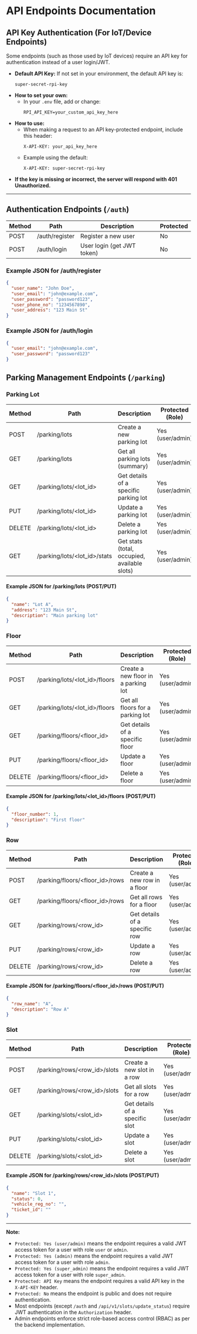 # API Endpoints Documentation

## API Key Authentication (For IoT/Device Endpoints)

Some endpoints (such as those used by IoT devices) require an API key for authentication instead of a user login/JWT. 

- **Default API Key:** If not set in your environment, the default API key is:
  ```
  super-secret-rpi-key
  ```
- **How to set your own:**
  - In your `.env` file, add or change:
    ```
    RPI_API_KEY=your_custom_api_key_here
    ```
- **How to use:**
  - When making a request to an API key-protected endpoint, include this header:
    ```
    X-API-KEY: your_api_key_here
    ```
  - Example using the default:
    ```
    X-API-KEY: super-secret-rpi-key
    ```
- **If the key is missing or incorrect, the server will respond with 401 Unauthorized.**

---

## Authentication Endpoints (`/auth`)

| Method | Path           | Description                | Protected |
|--------|----------------|----------------------------|-----------|
| POST   | /auth/register | Register a new user        | No        |
| POST   | /auth/login    | User login (get JWT token) | No        |

### Example JSON for /auth/register
```json
{
  "user_name": "John Doe",
  "user_email": "john@example.com",
  "user_password": "password123",
  "user_phone_no": "1234567890",
  "user_address": "123 Main St"
}
```

### Example JSON for /auth/login
```json
{
  "user_email": "john@example.com",
  "user_password": "password123"
}
```

## Parking Management Endpoints (`/parking`)

### Parking Lot
| Method | Path                        | Description                                      | Protected (Role) |
|--------|-----------------------------|--------------------------------------------------|------------------|
| POST   | /parking/lots               | Create a new parking lot                         | Yes (user/admin) |
| GET    | /parking/lots               | Get all parking lots (summary)                   | Yes (user/admin) |
| GET    | /parking/lots/<lot_id>      | Get details of a specific parking lot            | Yes (user/admin) |
| PUT    | /parking/lots/<lot_id>      | Update a parking lot                             | Yes (user/admin) |
| DELETE | /parking/lots/<lot_id>      | Delete a parking lot                             | Yes (user/admin) |
| GET    | /parking/lots/<lot_id>/stats| Get stats (total, occupied, available slots)     | Yes (user/admin) |

#### Example JSON for /parking/lots (POST/PUT)
```json
{
  "name": "Lot A",
  "address": "123 Main St",
  "description": "Main parking lot"
}
```

### Floor
| Method | Path                                   | Description                        | Protected (Role) |
|--------|----------------------------------------|------------------------------------|------------------|
| POST   | /parking/lots/<lot_id>/floors          | Create a new floor in a parking lot| Yes (user/admin) |
| GET    | /parking/lots/<lot_id>/floors          | Get all floors for a parking lot   | Yes (user/admin) |
| GET    | /parking/floors/<floor_id>             | Get details of a specific floor    | Yes (user/admin) |
| PUT    | /parking/floors/<floor_id>             | Update a floor                     | Yes (user/admin) |
| DELETE | /parking/floors/<floor_id>             | Delete a floor                     | Yes (user/admin) |

#### Example JSON for /parking/lots/<lot_id>/floors (POST/PUT)
```json
{
  "floor_number": 1,
  "description": "First floor"
}
```

### Row
| Method | Path                                         | Description                        | Protected (Role) |
|--------|----------------------------------------------|------------------------------------|------------------|
| POST   | /parking/floors/<floor_id>/rows              | Create a new row in a floor        | Yes (user/admin) |
| GET    | /parking/floors/<floor_id>/rows              | Get all rows for a floor           | Yes (user/admin) |
| GET    | /parking/rows/<row_id>                       | Get details of a specific row      | Yes (user/admin) |
| PUT    | /parking/rows/<row_id>                       | Update a row                       | Yes (user/admin) |
| DELETE | /parking/rows/<row_id>                       | Delete a row                       | Yes (user/admin) |

#### Example JSON for /parking/floors/<floor_id>/rows (POST/PUT)
```json
{
  "row_name": "A",
  "description": "Row A"
}
```

### Slot
| Method | Path                                             | Description                        | Protected (Role) |
|--------|--------------------------------------------------|------------------------------------|------------------|
| POST   | /parking/rows/<row_id>/slots                     | Create a new slot in a row         | Yes (user/admin) |
| GET    | /parking/rows/<row_id>/slots                     | Get all slots for a row            | Yes (user/admin) |
| GET    | /parking/slots/<slot_id>                         | Get details of a specific slot     | Yes (user/admin) |
| PUT    | /parking/slots/<slot_id>                         | Update a slot                      | Yes (user/admin) |
| DELETE | /parking/slots/<slot_id>                         | Delete a slot                      | Yes (user/admin) |

#### Example JSON for /parking/rows/<row_id>/slots (POST/PUT)
```json
{
  "name": "Slot 1",
  "status": 0,
  "vehicle_reg_no": "",
  "ticket_id": ""
}
```


---
**Note:**
- `Protected: Yes (user/admin)` means the endpoint requires a valid JWT access token for a user with role `user` or `admin`.
- `Protected: Yes (admin)` means the endpoint requires a valid JWT access token for a user with role `admin`.
- `Protected: Yes (super_admin)` means the endpoint requires a valid JWT access token for a user with role `super_admin`.
- `Protected: API Key` means the endpoint requires a valid API key in the `X-API-KEY` header.
- `Protected: No` means the endpoint is public and does not require authentication.
- Most endpoints (except `/auth` and `/api/v1/slots/update_status`) require JWT authentication in the `Authorization` header.
- Admin endpoints enforce strict role-based access control (RBAC) as per the backend implementation. 
